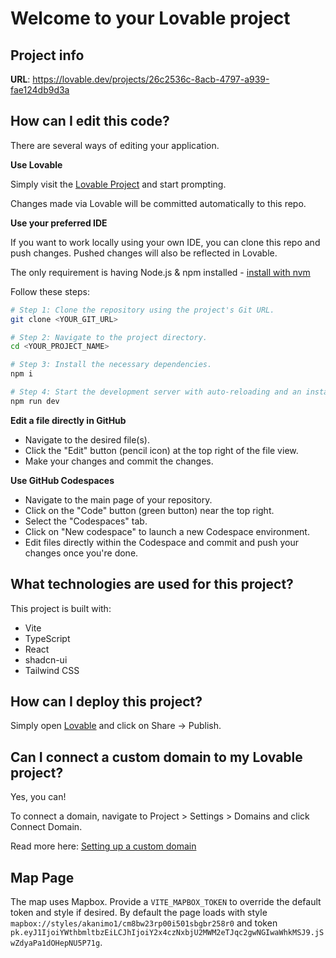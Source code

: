 # Welcome to your Lovable project

## Project info

**URL**: https://lovable.dev/projects/26c2536c-8acb-4797-a939-fae124db9d3a

## How can I edit this code?

There are several ways of editing your application.

**Use Lovable**

Simply visit the [Lovable Project](https://lovable.dev/projects/26c2536c-8acb-4797-a939-fae124db9d3a) and start prompting.

Changes made via Lovable will be committed automatically to this repo.

**Use your preferred IDE**

If you want to work locally using your own IDE, you can clone this repo and push changes. Pushed changes will also be reflected in Lovable.

The only requirement is having Node.js & npm installed - [install with nvm](https://github.com/nvm-sh/nvm#installing-and-updating)

Follow these steps:

```sh
# Step 1: Clone the repository using the project's Git URL.
git clone <YOUR_GIT_URL>

# Step 2: Navigate to the project directory.
cd <YOUR_PROJECT_NAME>

# Step 3: Install the necessary dependencies.
npm i

# Step 4: Start the development server with auto-reloading and an instant preview.
npm run dev
```

**Edit a file directly in GitHub**

- Navigate to the desired file(s).
- Click the "Edit" button (pencil icon) at the top right of the file view.
- Make your changes and commit the changes.

**Use GitHub Codespaces**

- Navigate to the main page of your repository.
- Click on the "Code" button (green button) near the top right.
- Select the "Codespaces" tab.
- Click on "New codespace" to launch a new Codespace environment.
- Edit files directly within the Codespace and commit and push your changes once you're done.

## What technologies are used for this project?

This project is built with:

- Vite
- TypeScript
- React
- shadcn-ui
- Tailwind CSS

## How can I deploy this project?

Simply open [Lovable](https://lovable.dev/projects/26c2536c-8acb-4797-a939-fae124db9d3a) and click on Share -> Publish.

## Can I connect a custom domain to my Lovable project?

Yes, you can!

To connect a domain, navigate to Project > Settings > Domains and click Connect Domain.

Read more here: [Setting up a custom domain](https://docs.lovable.dev/tips-tricks/custom-domain#step-by-step-guide)

## Map Page

The map uses Mapbox. Provide a `VITE_MAPBOX_TOKEN` to override the default token
and style if desired. By default the page loads with style
`mapbox://styles/akanimo1/cm8bw23rp00i501sbgbr258r0` and token
`pk.eyJ1IjoiYWthbmltbzEiLCJhIjoiY2x4czNxbjU2MWM2eTJqc2gwNGIwaWhkMSJ9.jSwZdyaPa1dOHepNU5P71g`.
